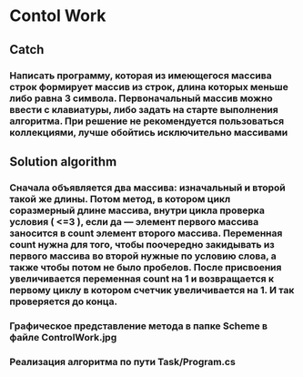 # Contol Work

## Catch

### Написать программу, которая из имеющегося массива строк формирует массив из строк, длина которых меньше либо равна 3 символа. Первоначальный массив можно ввести с клавиатуры, либо задать на старте выполнения алгоритма. При решение не рекомендуется пользоваться коллекциями, лучше обойтись исключительно массивами

## Solution algorithm

### Сначала объявляется два массива: изначальный и второй такой же длины. Потом метод, в котором цикл соразмерный длине массива, внутри цикла проверка условия ( <=3 ), если да — элемент первого массива заносится в count элемент второго массива. Переменная count нужна для того, чтобы поочередно закидывать из первого массива во второй нужные по условию слова, а также чтобы потом не было пробелов. После присвоения увеличивается переменная count на 1 и возвращается к первому циклу в котором счетчик увеличивается на 1. И так проверяется до конца.

### Графическое представление метода в папке Scheme в файле ControlWork.jpg

### Реализация алгоритма по пути Task/Program.cs